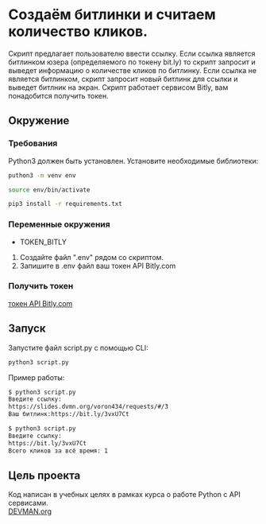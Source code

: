 # Создаём битлинки и считаем количество кликов.
Скрипт предлагает пользователю ввести ссылку. Если ссылка является битлинком юзера (определяемого по токену bit.ly) то скрипт запросит и выведет информацию о количестве кликов по битлинку.
Если ссылка не является битлинком, скрипт запросит новый битлинк для ссылки и выведет битлник на экран. Скрипт работает сервисом Bitly, вам понадобится получить токен.
## Окружение
### Требования
Python3 должен быть установлен. Установите необходимые библиотеки:
```bash
puthon3 -m venv env 
```
```bash
source env/bin/activate
```
```bash
pip3 install -r requirements.txt
```
### Переменные окружения
- TOKEN_BITLY
1. Создайте файл ".env" рядом со скриптом.
2. Запишите в .env файл ваш токен API Bitly.com
### Получить токен
[токен API Bitly.com]([bitly.com](https://app.bitly.com/Bo165B30w0B/onboard))
## Запуск
Запустите файл script.py с помощью CLI:
```bash
python3 script.py
```
Пример работы:  
``` bash
$ python3 script.py
Введите ссылку: 
https://slides.dvmn.org/voron434/requests/#/3
Ваш битлинк:https://bit.ly/3vxU7Ct
```
``` bash
$ python3 script.py
Введите ссылку: 
https://bit.ly/3vxU7Ct
Всего кликов за всё время: 1
```
## Цель проекта
Код написан в учебных целях в рамках курса о работе Python с API сервисами.  
[DEVMAN.org](https://devman.org)